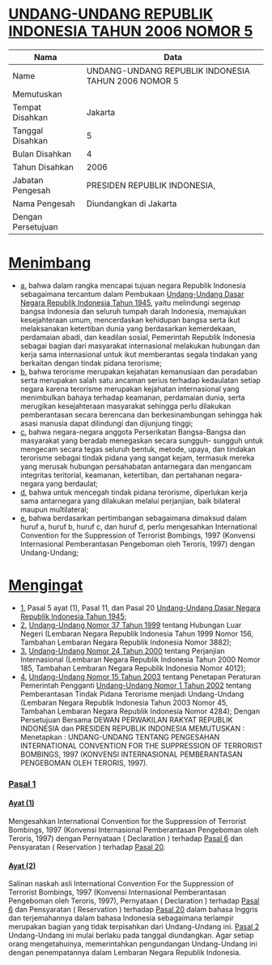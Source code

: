 # [UNDANG-UNDANG REPUBLIK INDONESIA TAHUN 2006 NOMOR 5](http://example.org/legal/document/uu/2006/5)

| Nama | Data |
| ------ | ----- |
|Name|UNDANG-UNDANG REPUBLIK INDONESIA TAHUN 2006 NOMOR 5|
|Memutuskan||
|Tempat Disahkan|Jakarta|
|Tanggal Disahkan|5|
|Bulan Disahkan|4|
|Tahun Disahkan|2006|
|Jabatan Pengesah|PRESIDEN REPUBLIK INDONESIA,|
|Nama Pengesah|Diundangkan di Jakarta|
|Dengan Persetujuan||
# [Menimbang](http://example.org/legal/document/uu/2006/5/menimbang)

* [a.](http://example.org/legal/document/uu/2006/5/menimbang/point/a) bahwa dalam rangka mencapai tujuan negara Republik Indonesia sebagaimana tercantum dalam Pembukaan [Undang-Undang Dasar Negara Republik Indonesia Tahun 1945](http://example.org/legal/document/uu), yaitu melindungi segenap bangsa Indonesia dan seluruh tumpah darah Indonesia, memajukan kesejahteraan umum, mencerdaskan kehidupan bangsa serta ikut melaksanakan ketertiban dunia yang berdasarkan kemerdekaan, perdamaian abadi, dan keadilan sosial, Pemerintah Republik Indonesia sebagai bagian dari masyarakat internasional melakukan hubungan dan kerja sama internasional untuk ikut memberantas segala tindakan yang berkaitan dengan tindak pidana terorisme;
* [b.](http://example.org/legal/document/uu/2006/5/menimbang/point/b) bahwa terorisme merupakan kejahatan kemanusiaan dan peradaban serta merupakan salah satu ancaman serius terhadap kedaulatan setiap negara karena terorisme merupakan kejahatan internasional yang menimbulkan bahaya terhadap keamanan, perdamaian dunia, serta merugikan kesejahteraan masyarakat sehingga perlu dilakukan pemberantasan secara berencana dan berkesinambungan sehingga hak asasi manusia dapat dilindungi dan dijunjung tinggi;
* [c.](http://example.org/legal/document/uu/2006/5/menimbang/point/c) bahwa negara-negara anggota Perserikatan Bangsa-Bangsa dan masyarakat yang beradab menegaskan secara sungguh- sungguh untuk mengecam secara tegas seluruh bentuk, metode, upaya, dan tindakan terorisme sebagai tindak pidana yang sangat kejam, termasuk mereka yang merusak hubungan persahabatan antarnegara dan mengancam integritas teritorial, keamanan, ketertiban, dan pertahanan negara-negara yang berdaulat;
* [d.](http://example.org/legal/document/uu/2006/5/menimbang/point/d) bahwa untuk mencegah tindak pidana terorisme, diperlukan kerja sama antarnegara yang dilakukan melalui perjanjian, baik bilateral maupun multilateral;
* [e.](http://example.org/legal/document/uu/2006/5/menimbang/point/e) bahwa berdasarkan pertimbangan sebagaimana dimaksud dalam huruf a, huruf b, huruf c, dan huruf d, perlu mengesahkan International Convention for the Suppression of Terrorist Bombings, 1997 (Konvensi Internasional Pemberantasan Pengeboman oleh Teroris, 1997) dengan Undang-Undang;
# [Mengingat](http://example.org/legal/document/uu/2006/5/mengingat)

* [1.](http://example.org/legal/document/uu/2006/5/mengingat/point/0001) Pasal 5 ayat (1), Pasal 11, dan Pasal 20 [Undang-Undang Dasar Negara Republik Indonesia Tahun 1945](http://example.org/legal/document/uu);
* [2.](http://example.org/legal/document/uu/2006/5/mengingat/point/0002) [Undang-Undang Nomor 37 Tahun 1999](http://example.org/legal/document/uu/1999/37) tentang Hubungan Luar Negeri (Lembaran Negara Republik Indonesia Tahun 1999 Nomor 156, Tambahan Lembaran Negara Republik Indonesia Nomor 3882);
* [3.](http://example.org/legal/document/uu/2006/5/mengingat/point/0003) [Undang-Undang Nomor 24 Tahun 2000](http://example.org/legal/document/uu/2000/24) tentang Perjanjian Internasional (Lembaran Negara Republik Indonesia Tahun 2000 Nomor 185, Tambahan Lembaran Negara Republik Indonesia Nomor 4012);
* [4.](http://example.org/legal/document/uu/2006/5/mengingat/point/0004) [Undang-Undang Nomor 15 Tahun 2003](http://example.org/legal/document/uu/2003/15) tentang Penetapan Peraturan Pemerintah Pengganti [Undang-Undang Nomor 1 Tahun 2002](http://example.org/legal/document/uu/2002/1) tentang Pemberantasan Tindak Pidana Terorisme menjadi Undang-Undang (Lembaran Negara Republik Indonesia Tahun 2003 Nomor 45, Tambahan Lembaran Negara Republik Indonesia Nomor 4284); Dengan Persetujuan Bersama DEWAN PERWAKILAN RAKYAT REPUBLIK INDONESIA dan PRESIDEN REPUBLIK INDONESIA MEMUTUSKAN : Menetapkan : UNDANG-UNDANG TENTANG PENGESAHAN INTERNATIONAL CONVENTION FOR THE SUPPRESSION OF TERRORIST BOMBINGS, 1997 (KONVENSI INTERNASIONAL PEMBERANTASAN PENGEBOMAN OLEH TERORIS, 1997).

### [Pasal 1](http://example.org/legal/document/uu/2006/5/pasal/0001)

#### [Ayat (1)](http://example.org/legal/document/uu/2006/5/pasal/0001/version/20060405/ayat/0001)
Mengesahkan International Convention for the Suppression of Terrorist Bombings, 1997 (Konvensi Internasional Pemberantasan Pengeboman oleh Teroris, 1997) dengan Pernyataan ( Declaration ) terhadap [Pasal 6](http://example.org/legal/document/uu/2006/5/pasal/0006) dan Pensyaratan ( Reservation ) terhadap [Pasal 20](http://example.org/legal/document/uu/2006/5/pasal/0020).

#### [Ayat (2)](http://example.org/legal/document/uu/2006/5/pasal/0001/version/20060405/ayat/0002)
Salinan naskah asli International Convention For the Suppression of Terrorist Bombings, 1997 (Konvensi Internasional Pemberantasan Pengeboman oleh Teroris, 1997), Pernyataan ( Declaration ) terhadap [Pasal 6](http://example.org/legal/document/uu/2006/5/pasal/0006) dan Pensyaratan ( Reservation ) terhadap [Pasal 20](http://example.org/legal/document/uu/2006/5/pasal/0020) dalam bahasa Inggris dan terjemahannya dalam bahasa Indonesia sebagaimana terlampir merupakan bagian yang tidak terpisahkan dari Undang-Undang ini. [Pasal 2](http://example.org/legal/document/uu/2006/5/pasal/0002) Undang-Undang ini mulai berlaku pada tanggal diundangkan. Agar setiap orang mengetahuinya, memerintahkan pengundangan Undang-Undang ini dengan penempatannya dalam Lembaran Negara Republik Indonesia.
